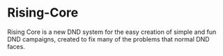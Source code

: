 # Rising-Core

Rising Core is a new DND system for the easy creation of simple and fun DND campaigns, created to fix many of the problems that normal DND faces.

